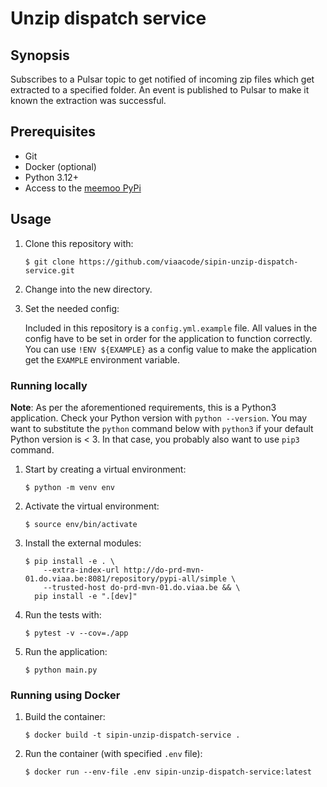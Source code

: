 # Unzip dispatch service

## Synopsis

Subscribes to a Pulsar topic to get notified of incoming zip files which get extracted to a specified folder. An event is published to Pulsar to make it known the extraction was successful.

## Prerequisites

- Git
- Docker (optional)
- Python 3.12+
- Access to the [meemoo PyPi](http://do-prd-mvn-01.do.viaa.be:8081)

## Usage

1. Clone this repository with:

   `$ git clone https://github.com/viaacode/sipin-unzip-dispatch-service.git`

2. Change into the new directory.

3. Set the needed config:

    Included in this repository is a `config.yml.example` file. 
    All values in the config have to be set in order for the application to function correctly.
    You can use `!ENV ${EXAMPLE}` as a config value to make the application get the `EXAMPLE` environment variable.

### Running locally

**Note**: As per the aforementioned requirements, this is a Python3
application. Check your Python version with `python --version`. You may want to
substitute the `python` command below with `python3` if your default Python version
is < 3. In that case, you probably also want to use `pip3` command.

1. Start by creating a virtual environment:

    `$ python -m venv env`

2. Activate the virtual environment:

    `$ source env/bin/activate`

3. Install the external modules:

    ```
    $ pip install -e . \
        --extra-index-url http://do-prd-mvn-01.do.viaa.be:8081/repository/pypi-all/simple \
        --trusted-host do-prd-mvn-01.do.viaa.be && \
      pip install -e ".[dev]"
    ```

4. Run the tests with:

    `$ pytest -v --cov=./app`

5. Run the application:

    `$ python main.py`

### Running using Docker

1. Build the container:

   `$ docker build -t sipin-unzip-dispatch-service .`

2. Run the container (with specified `.env` file):

   `$ docker run --env-file .env sipin-unzip-dispatch-service:latest`